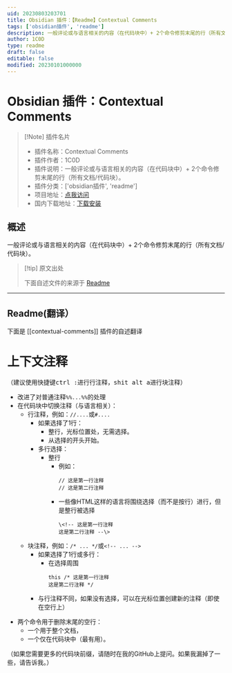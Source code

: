 ```yaml
---
uid: 20230803203701
title: Obsidian 插件：【Readme】Contextual Comments
tags: ['obsidian插件', 'readme']
description: 一般评论或与语言相关的内容（在代码块中）+ 2个命令修剪末尾的行（所有文档/代码块）。
author: 1C0D
type: readme
draft: false
editable: false
modified: 20230101000000
---
```


# Obsidian 插件：Contextual Comments

> [!Note] 插件名片
> - 插件名称：Contextual Comments
> - 插件作者：1C0D
> - 插件说明：一般评论或与语言相关的内容（在代码块中）+ 2个命令修剪末尾的行（所有文档/代码块）。
> - 插件分类：['obsidian插件', 'readme']
> - 项目地址：[点我访问](https://github.com/1C0D/Obsidian-Contextual-Comments)
> - 国内下载地址：[下载安装](https://pkmer.cn/products/plugin/pluginMarket/?contextual-comments)

## 概述

一般评论或与语言相关的内容（在代码块中）+ 2个命令修剪末尾的行（所有文档/代码块）。



> [!tip] 原文出处
> 
>下面自述文件的来源于 [Readme](https://ghproxy.net/https://raw.githubusercontent.com/1C0D/Obsidian-Contextual-Comments/master/README.md)
> 

---

## Readme(翻译）

下面是 [[contextual-comments]] 插件的自述翻译


# 上下文注释

（建议使用快捷键<kbd>ctrl :</kbd>进行行注释，<kbd>shit alt a</kbd>进行块注释）
- 改进了对普通注释`%%...%%`的处理
- 在代码块中切换注释（与语言相关）：
  - 行注释，例如：`//....`或`#....`
      - 如果选择了1行：
        - 整行，光标位置处，无需选择。
        - 从选择的开头开始。
      - 多行选择：
        - 整行
          - 例如：
            ```   
            // 这是第一行注释  
            // 这是第二行注释
            ```
          - 一些像HTML这样的语言将围绕选择（而不是按行）进行，但是整行被选择    
              ```
              \<!-- 这是第一行注释       
              这是第二行注释 --\>
              ``` 
  - 块注释，例如：`/* ... */`或`<!-- ... -->`
    - 如果选择了1行或多行：
      - 在选择周围   
          ```
          this /* 这是第一行注释      
          这是第二行注释 */
          ```
    - 与行注释不同，如果没有选择，可以在光标位置创建新的注释（即使在空行上）
<!-- -->
- 两个命令用于删除末尾的空行：
  - 一个用于整个文档，
  - 一个仅在代码块中（最有用）。

（如果您需要更多的代码块前缀，请随时在我的GitHub上提问。如果我漏掉了一些，请告诉我。）




